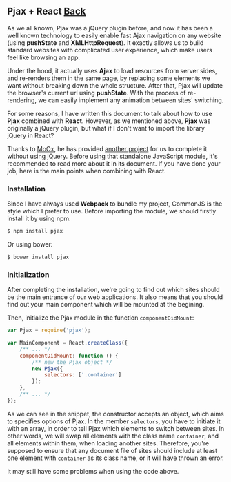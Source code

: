 ## Pjax + React [Back](./../react.md)

As we all known, Pjax was a jQuery plugin before, and now it has been a well known technology to easily enable fast Ajax navigation on any website (using **pushState** and **XMLHttpRequest**). It exactly allows us to build standard websites with complicated user experience, which make users feel like browsing an app.

Under the hood, it actually uses **Ajax** to load resources from server sides, and re-renders them in the same page, by replacing some elements we want without breaking down the whole structure. After that, Pjax will update the browser's current url using **pushState**. With the process of re-rendering, we can easily implement any animation between sites' switching.

For some reasons, I have written this document to talk about how to use **Pjax** combined with **React**. However, as we mentioned above, **Pjax** was originally a jQuery plugin, but what if I don't want to import the library jQuery in React?

Thanks to [MoOx](https://github.com/MoOx), he has provided [another project](https://github.com/MoOx/pjax) for us to complete it without using jQuery. Before using that standalone JavaScript module, it's recommended to read more about it in its document. If you have done your job, here is the main points when combining with React.

### Installation

Since I have always used **Webpack** to bundle my project, CommonJS is the style which I prefer to use. Before importing the module, we should firstly install it by using npm:

```bash
$ npm install pjax
```

Or using bower:

```bash
$ bower install pjax
```

### Initialization

After completing the installation, we're going to find out which sites should be the main entrance of our web applications. It also means that you should find out your main component which will be mounted at the begining.

Then, initialize the Pjax module in the function `componentDidMount`:

```js
var Pjax = require('pjax');

var MainComponent = React.createClass({
    /** ... */
    componentDidMount: function () {
        /** new the Pjax object */
		new Pjax({
			selectors: ['.container']
		});
    },
    /** ... */
});
```

As we can see in the snippet, the constructor accepts an object, which aims to specifies options of Pjax. In the member `selectors`, you have to initiate it with an array, in order to tell Pjax which elements to switch between sites. In other words, we will swap all elements with the class name `container`, and all elements within them, when loading another sites. Therefore, you're supposed to ensure that any document file of sites should include at least one element with `container` as its class name, or it will have thrown an error.


It may still have some problems when using the code above.

